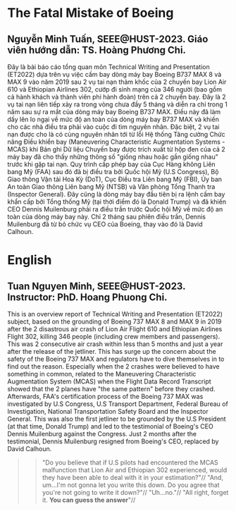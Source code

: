 # The Fatal Mistake of Boeing
## Nguyễn Minh Tuấn, SEEE@HUST-2023. Giáo viên hướng dẫn: TS. Hoàng Phương Chi.
Đây là bài báo cáo tổng quan môn Technical Writing and Presentation (ET2022) dựa trên vụ việc cấm bay dòng máy bay Boeing B737 MAX 8 và MAX 9 vào năm 2019 sau 2 vụ tai nạn thảm khốc của 2 chuyến bay Lion Air 610 và Ethiopian Airlines 302, cướp đi sinh mạng của 346 người (bao gồm cả hành khách và thành viên phi hành đoàn) trên cả 2 chuyến bay. Đây là 2 vụ tai nạn liên tiếp xảy ra trong vòng chưa đầy 5 tháng và diễn ra chỉ trong 1 năm sau sự ra mắt của dòng máy bay Boeing B737 MAX. Điều này đã làm dấy lên lo ngại về mức độ an toàn của dòng máy bay B737 MAX và khiến cho các nhà điều tra phải vào cuộc đi tìm nguyên nhân. Đặc biệt, 2 vụ tai nạn được cho là có cùng nguyên nhân tới từ lỗi Hệ thống Tăng cường Chức năng Điều khiển bay (Maneuvering Characteristic Augmentation Systems - MCAS) khi Bản ghi Dữ liệu Chuyến bay được trích xuất từ hộp đen của cả 2 máy bay đã cho thấy những thông số "giống nhau hoặc gần giống nhau" trước khi gặp tai nạn. Quy trình cấp phép bay của Cục Hàng không Liên bang Mỹ (FAA) sau đó đã bị điều tra bởi Quốc hội Mỹ (U.S Congress), Bộ Giao thông Vận tải Hoa Kỳ (DoT), Cục Điều tra Liên bang Mỹ (FBI), Ủy ban An toàn Giao thông Liên bang Mỹ (NTSB) và Văn phòng Tổng Thanh tra (Inspector General). Đây cũng là dòng máy bay đầu tiên bị ra lệnh cấm bay khẩn cấp bởi Tổng thống Mỹ (tại thời điểm đó là Donald Trump) và đã khiến CEO Dennis Muilenburg phải ra điều trần trước Quốc hội Mỹ về mức độ an toàn của dòng máy bay này. Chỉ 2 tháng sau phiên điều trần, Dennis Muilenburg đã từ bỏ chức vụ CEO của Boeing, thay vào đó là David Calhoun.
# English
## Tuan Nguyen Minh, SEEE@HUST-2023. Instructor: PhD. Hoang Phuong Chi.
This is an overview report of Technical Writing and Presentation (ET2022) subject, based on the grounding of Boeing 737 MAX 8 and MAX 9 in 2019 after the 2 disastrous air crash of Lion Air Flight 610 and Ethiopian Airlines Flight 302, killing 346 people (including crew members and passengers). This was 2 consecutive air crash within less than 5 months and just a year after the release of the jetliner. This has surge up the concern about the safety of the Boeing 737 MAX and regulators have to dive themselves in to find out the reason. Especially when the 2 crashes were believed to have something in common, related to the Maneuvering Characteristic Augmentation System (MCAS) when the Flight Data Record Transcript showed that the 2 planes have "the same pattern" before they crashed. Afterwards, FAA's certification process of the Boeing 737 MAX was investigated by U.S Congress, U.S Transport Department, Federal Bureau of Investigation, National Transportation Safety Board and the Inspector General. This was also the first jetliner to be grounded by the U.S President (at that time, Donald Trump) and led to the testimonial of Boeing's CEO Dennis Muilenburg against the Congress. Just 2 months after the testimonial, Dennis Muilenburg resigned from Boeing's CEO, replaced by David Calhoun.

>> "Do you believe that if U.S pilots had encountered the MCAS malfunction that Lion Air and Ethiopian 302 experienced, would they have been able to deal with it in your estimation?"//
>> "And, um...I'm not gonna let you write this down. Do you agree that you're not going to write it down?"//
>> "Uh...no."//
>> "All right, forget it. **You can guess the answer**"//
